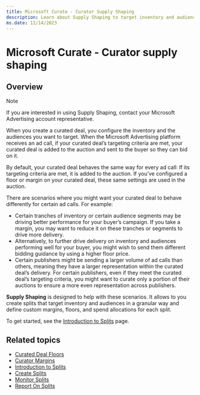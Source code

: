```yaml
---
title: Microsoft Curate - Curator Supply Shaping
description: Learn about Supply Shaping to target inventory and audiences with splits, set custom margins, floors, and allocations for better results.
ms.date: 11/14/2023
---
```


# Microsoft Curate - Curator supply shaping

## Overview

> [!NOTE]
> If you are interested in using Supply Shaping, contact your Microsoft Advertising account representative.

When you create a curated deal, you configure the inventory and the audiences you want to target. When the Microsoft Advertising platform receives an ad call, if your curated deal’s targeting criteria are met, your curated deal is added to the auction and sent to the buyer so they can bid on it.

By default, your curated deal behaves the same way for every ad call: If its targeting criteria are met, it is added to the auction. If you’ve configured a floor or margin on your curated deal, these same settings are used in the auction.

There are scenarios where you might want your curated deal to behave differently for certain ad calls. For example:

- Certain tranches of inventory or certain audience segments may be driving better performance for your buyer’s campaign. If you take a margin, you may want to reduce it on these tranches or segments to drive more delivery.  
- Alternatively, to further drive delivery on inventory and audiences performing well for your buyer, you might wish to send them different bidding guidance by using a higher floor price.  
- Certain publishers might be sending a larger volume of ad calls than others, meaning they have a larger representation within the curated deal’s delivery. For certain publishers, even if they meet the curated deal’s targeting criteria, you might want to curate only a portion of their auctions to ensure a more even representation across publishers.

**Supply Shaping** is designed to help with these scenarios. It allows to you create splits that target inventory and audiences in a granular way and define custom margins, floors, and spend allocations for each split.

To get started, see the [Introduction to Splits](intro-to-splits.md) page.

## Related topics

- [Curated Deal Floors](curated-deal-floors.md)
- [Curator Margins](curator-margins.md)
- [Introduction to Splits](intro-to-splits.md)
- [Create Splits](create-splits.md)
- [Monitor Splits](monitor-splits.md)
- [Report On Splits](report-on-splits.md)
